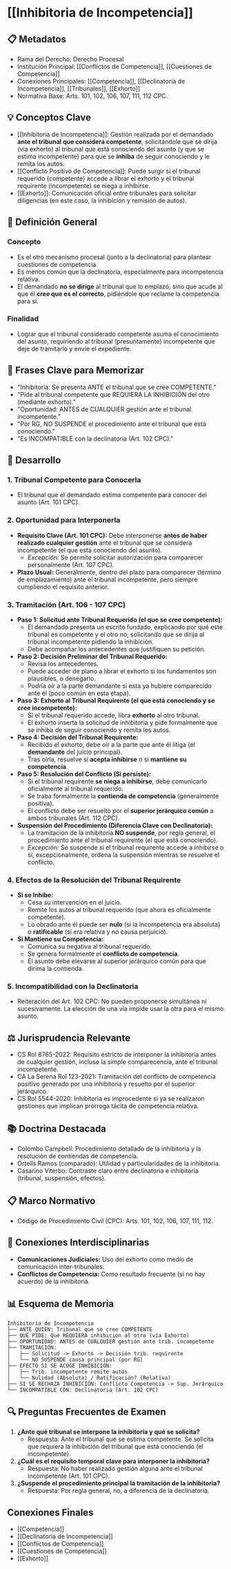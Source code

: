 # [[Inhibitoria de Incompetencia]]

## 📋 Metadatos
- Rama del Derecho: Derecho Procesal
- Institución Principal: [[Conflictos de Competencia]], [[Cuestiones de Competencia]]
- Conexiones Principales: [[Competencia]], [[Declinatoria de Incompetencia]], [[Tribunales]], [[Exhorto]]
- Normativa Base: Arts. 101, 102, 106, 107, 111, 112 CPC.

## 💡 Conceptos Clave
- [[Inhibitoria de Incompetencia]]: Gestión realizada por el demandado **ante el tribunal que considera competente**, solicitándole que se dirija (vía exhorto) al tribunal que está conociendo del asunto (y que se estima incompetente) para que se **inhiba** de seguir conociendo y le remita los autos.
- [[Conflicto Positivo de Competencia]]: Puede surgir si el tribunal requerido (competente) accede a librar el exhorto y el tribunal requirente (incompetente) se niega a inhibirse.
- [[Exhorto]]: Comunicación oficial entre tribunales para solicitar diligencias (en este caso, la inhibición y remisión de autos).

## 📖 Definición General
### Concepto
- Es el otro mecanismo procesal (junto a la declinatoria) para plantear cuestiones de competencia.
- Es menos común que la declinatoria, especialmente para incompetencia relativa.
- El demandado **no se dirige** al tribunal que lo emplazó, sino que acude al que él **cree que es el correcto**, pidiéndole que reclame la competencia para sí.

### Finalidad
- Lograr que el tribunal considerado competente asuma el conocimiento del asunto, requiriendo al tribunal (presuntamente) incompetente que deje de tramitarlo y envíe el expediente.

## 🎯 Frases Clave para Memorizar
- "Inhibitoria: Se presenta ANTE el tribunal que se cree COMPETENTE."
- "Pide al tribunal competente que REQUIERA LA INHIBICIÓN del otro (mediante exhorto)."
- "Oportunidad: ANTES de CUALQUIER gestión ante el tribunal incompetente."
- "Por RG, NO SUSPENDE el procedimiento ante el tribunal que está conociendo."
- "Es INCOMPATIBLE con la declinatoria (Art. 102 CPC)."

## 📑 Desarrollo

### 1. Tribunal Competente para Conocerla
- El tribunal que el demandado estima competente para conocer del asunto (Art. 101 CPC).

### 2. Oportunidad para Interponerla
- **Requisito Clave (Art. 101 CPC):** Debe interponerse **antes de haber realizado cualquier gestión** ante el tribunal que se considera incompetente (el que está conociendo del asunto).
    - *Excepción:* Se permite solicitar autorización para comparecer personalmente (Art. 107 CPC).
- **Plazo Usual:** Generalmente, dentro del plazo para comparecer (término de emplazamiento) ante el tribunal incompetente, pero siempre cumpliendo el requisito anterior.

### 3. Tramitación (Art. 106 - 107 CPC)
- **Paso 1: Solicitud ante Tribunal Requerido (el que se cree competente):**
    - El demandado presenta un escrito fundado, explicando por qué este tribunal es competente y el otro no, solicitando que se dirija al tribunal incompetente pidiendo la inhibición.
    - Debe acompañar los antecedentes que justifiquen su petición.
- **Paso 2: Decisión Preliminar del Tribunal Requerido:**
    - Revisa los antecedentes.
    - Puede acceder de plano a librar el exhorto si los fundamentos son plausibles, o denegarlo.
    - Podría oír a la parte demandante si esta ya hubiere comparecido ante él (poco común en esta etapa).
- **Paso 3: Exhorto al Tribunal Requirente (el que está conociendo y se cree incompetente):**
    - Si el tribunal requerido accede, libra **exhorto** al otro tribunal.
    - El exhorto inserta la solicitud de inhibitoria y pide formalmente que se inhiba de seguir conociendo y remita los autos.
- **Paso 4: Decisión del Tribunal Requirente:**
    - Recibido el exhorto, debe oír a la parte que ante él litiga (el **demandante** del juicio principal).
    - Tras oírla, resuelve si **acepta inhibirse** o si **mantiene su competencia**.
- **Paso 5: Resolución del Conflicto (Si persiste):**
    - Si el tribunal requirente **se niega a inhibirse**, debe comunicarlo oficialmente al tribunal requerido.
    - Se traba formalmente la **contienda de competencia** (generalmente positiva).
    - El conflicto debe ser resuelto por el **superior jerárquico común** a ambos tribunales (Art. 112 CPC).
- **Suspensión del Procedimiento (Diferencia Clave con Declinatoria):**
    - La tramitación de la inhibitoria **NO suspende**, por regla general, el procedimiento ante el tribunal requirente (el que está conociendo).
    - *Excepción:* Se suspende si el tribunal requirente accede a inhibirse o si, excepcionalmente, ordena la suspensión mientras se resuelve el conflicto.

### 4. Efectos de la Resolución del Tribunal Requirente
- **Si se Inhibe:**
    - Cesa su intervención en el juicio.
    - Remite los autos al tribunal requerido (que ahora es oficialmente competente).
    - Lo obrado ante él puede ser **nulo** (si la incompetencia era absoluta) o **ratificable** (si era relativa y no causa perjuicio).
- **Si Mantiene su Competencia:**
    - Comunica su negativa al tribunal requerido.
    - Se genera formalmente el **conflicto de competencia**.
    - El asunto debe elevarse al superior jerárquico común para que dirima la contienda.

### 5. Incompatibilidad con la Declinatoria
- Reiteración del Art. 102 CPC: No pueden proponerse simultánea ni sucesivamente. La elección de una vía impide usar la otra para el mismo asunto.

## ⚖️ Jurisprudencia Relevante
- CS Rol 8765-2022: Requisito estricto de interponer la inhibitoria antes de cualquier gestión, incluso la simple comparecencia, ante el tribunal incompetente.
- CA La Serena Rol 123-2021: Tramitación del conflicto de competencia positivo generado por una inhibitoria y resuelto por el superior jerárquico.
- CS Rol 5544-2020: Inhibitoria es improcedente si ya se realizaron gestiones que implican prórroga tácita de competencia relativa.

## 📚 Doctrina Destacada
- Colombo Campbell: Procedimiento detallado de la inhibitoria y la resolución de contiendas de competencia.
- Ortells Ramos (comparado): Utilidad y particularidades de la inhibitoria.
- Casarino Viterbo: Contraste claro entre declinatoria e inhibitoria (tribunal, suspensión, efectos).

## 📋 Marco Normativo
- Código de Procedimiento Civil (CPC): Arts. 101, 102, 106, 107, 111, 112.

## 🔄 Conexiones Interdisciplinarias
- **Comunicaciones Judiciales:** Uso del exhorto como medio de comunicación inter-tribunales.
- **Conflictos de Competencia:** Como resultado frecuente (si no hay acuerdo) de la inhibitoria.

## 📊 Esquema de Memoria
```plaintext
Inhibitoria de Incompetencia
├── ANTE QUIÉN: Tribunal que se cree COMPETENTE
├── QUÉ PIDE: Que REQUIERA inhibición al otro (vía Exhorto)
├── OPORTUNIDAD: ANTES de CUALQUIER gestión ante trib. incompetente
├── TRAMITACIÓN:
│   ├── Solicitud -> Exhorto -> Decisión trib. requirente
│   └── NO SUSPENDE causa principal (por RG)
├── EFECTO SI SE ACOGE INHIBICIÓN:
│   ├── Trib. incompetente remite autos
│   └── Nulidad (Absoluta) / Ratificación? (Relativa)
├── SI SE RECHAZA INHIBICIÓN: Conflicto Competencia -> Sup. Jerárquico
└── INCOMPATIBLE CON: Declinatoria (Art. 102 CPC)
```

## 🔍 Preguntas Frecuentes de Examen
1.  **¿Ante qué tribunal se interpone la inhibitoria y qué se solicita?**
    *   Respuesta: Ante el tribunal que se estima competente. Se solicita que requiera la inhibición del tribunal que está conociendo (el incompetente).
2.  **¿Cuál es el requisito temporal clave para interponer la inhibitoria?**
    *   Respuesta: No haber realizado gestión alguna ante el tribunal incompetente (Art. 101 CPC).
3.  **¿Suspende el procedimiento principal la tramitación de la inhibitoria?**
    *   Respuesta: Por regla general, no, a diferencia de la declinatoria.

## Conexiones Finales
- [[Competencia]]
- [[Declinatoria de Incompetencia]]
- [[Conflictos de Competencia]]
- [[Cuestiones de Competencia]]
- [[Exhorto]] 